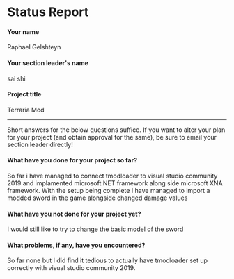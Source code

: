 # Status Report

#### Your name

Raphael Gelshteyn

#### Your section leader's name

sai shi

#### Project title

Terraria Mod 

***

Short answers for the below questions suffice. If you want to alter your plan for your project (and obtain approval for the same), be sure to email your section leader directly!

#### What have you done for your project so far?

So far i have managed to connect tmodloader to visual studio community 2019 and implamented microsoft NET framework along side microsoft XNA framework. With the setup being complete I have managed to import a modded sword in the game alongside changed damage values 

#### What have you not done for your project yet?

I would still like to try to change the basic model of the sword 

#### What problems, if any, have you encountered?

So far none but I did find it tedious to actually have tmodloader set up correctly with visual studio community 2019. 
